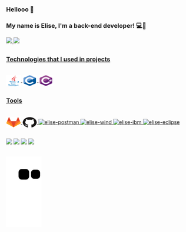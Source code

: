 ### Hellooo 👋
### My name is Elise, I'm a back-end developer! 💻📱

  <div>
  <a href="https://github.com/euelisee">
  <img height="140em" src="https://github-readme-stats.vercel.app/api?username=euelisee&show_icons=true&theme=gotham&include_all_commits=true&count_private=true"/>
  <img height="140em" src="https://github-readme-stats.vercel.app/api/top-langs/?username=euelisee&layout=compact&langs_count=7&theme=gotham"/>
</div>

 ##
 
 <h3>Technologies that I used in projects</h3>
<div style="display: inline_block"><br>
   <img align="center" alt="elise-Java" height="30" width="40" src="https://github.com/devicons/devicon/blob/master/icons/java/java-original.svg">
   <img align="center" alt="elise-C" height="30" width="40" src="https://github.com/devicons/devicon/blob/master/icons/c/c-original.svg">
   <img align="center" alt="elise-Csharp" height="30" width="40" src="https://github.com/devicons/devicon/blob/master/icons/csharp/csharp-original.svg">
 </div> 

  
 ##
 
 <h3>Tools</h3>
<div style="display: inline_block"><br>
   <img align="center" alt="elise-gitlab" height="30" width="40" src="https://github.com/devicons/devicon/blob/master/icons/gitlab/gitlab-original.svg">
   <img align="center" alt="elise-github" height="30" width="40" src="https://github.com/devicons/devicon/blob/master/icons/github/github-original.svg">
   <img align="center" alt="elise-postman" height="40" width="40" src="https://miro.medium.com/max/512/1*fVBL9mtLJmHIH6YpU7WvHQ.png">
   <img align="center" alt="elise-wind" height="40" width="40" src="https://cdn-icons-png.flaticon.com/512/38/38466.png">
   <img align="center" alt="elise-ibm" height="40" width="60" src="https://fiverr-res.cloudinary.com/images/q_auto,f_auto/gigs/200201718/original/348727962ef180e764e7fbd3e3181e4e0fbf0fec/design-and-develop-ibm-integration-bus-datapower-service.png">
  <img align="center" alt="elise-eclipse" height="40" width="50" src="https://d1.awsstatic.com/sdks-and-tools/eclipse%20icon%201.3778a4cbe978d8dfd73c091706e26aa6c57c65aa.jpeg">
  </div> 


 ##
 
   <div> 
  <a href="https://instagram.com/euelise" target="_blank"><img src="https://img.shields.io/badge/-Instagram-%23E4405F?style=for-the-badge&logo=instagram&logoColor=white" target="_blank"></a>
  <a href = "mailto:euelisee@gmail.com"><img src="https://img.shields.io/badge/-Gmail-%23333?style=for-the-badge&logo=gmail&logoColor=white" target="_blank"></a>
  <a href="https://www.linkedin.com/in/euelise" target="_blank"><img src="https://img.shields.io/badge/-LinkedIn-%230077B5?style=for-the-badge&logo=linkedin&logoColor=white" target="_blank"></a> 
   <a href="https://twitter.com/deveulise" target="_blank"><img src="https://img.shields.io/badge/Twitter-1DA1F2?style=for-the-badge&logo=twitter&logoColor=white" target="_blank"></a> 
</div>

 ##
 
   ![Snake animation](https://github.com/euelisee/euelisee/blob/output/github-contribution-grid-snake.svg)
</div>
  
  
  
